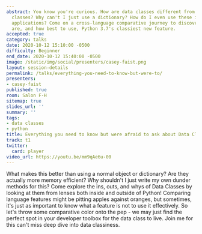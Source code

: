 ```yaml
---
abstract: You know you're curious. How are data classes different from other Python
  classes? Why can't I just use a dictionary? How do I even use these in my existing
  applications? Come on a cross-language comparative journey to discover just what
  are, and how best to use, Python 3.7's classiest new feature.
accepted: true
category: talks
date: 2020-10-12 15:10:00 -0500
difficulty: Beginner
end_date: 2020-10-12 15:40:00 -0500
image: /static/img/social/presenters/casey-faist.png
layout: session-details
permalink: /talks/everything-you-need-to-know-but-were-to/
presenters:
- casey-faist
published: true
room: Salon F-H
sitemap: true
slides_url: ''
summary: ''
tags:
- data classes
- python
title: Everything you need to know but were afraid to ask about Data Classes
track: t1
twitter:
  card: player
video_url: https://youtu.be/mm9qAe6u-00
---
```


What makes this better than using a normal object or dictionary? Are they actually more memory efficient? Why shouldn't I just write my own dunder methods for this? Come explore the ins, outs, and whys of Data Classes by looking at them from lenses both inside and outside of Python! Comparing language features might be pitting apples against oranges, but sometimes, it's just as important to know what a feature is not to use it effectively. So let's throw some comparative color onto the pep - we may just find the perfect spot in your developer toolbox for the data class to live. Join me for this can't miss deep dive into data classiness.